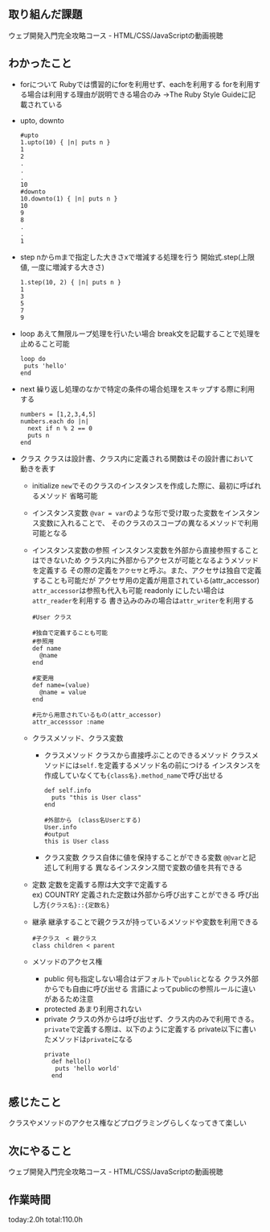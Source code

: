 ## 取り組んだ課題
ウェブ開発入門完全攻略コース - HTML/CSS/JavaScriptの動画視聴
## わかったこと
* forについて
  Rubyでは慣習的にforを利用せず、eachを利用する
  forを利用する場合は利用する理由が説明できる場合のみ
  →The Ruby Style Guideに記載されている
* upto, downto
  ```
  #upto
  1.upto(10) { |n| puts n }
  1
  2
  .
  .
  .
  10
  #downto
  10.downto(1) { |n| puts n }
  10
  9
  8
  .
  .
  1
  ```
* step
  nからmまで指定した大きさxで増減する処理を行う
  開始式.step(上限値, 一度に増減する大きさ)
  ```
  1.step(10, 2) { |n| puts n }
  1
  3
  5
  7
  9
  ```

* loop
  あえて無限ループ処理を行いたい場合
  break文を記載することで処理を止めること可能
  ```
  loop do
   puts 'hello'
  end
  ```
* next
  繰り返し処理のなかで特定の条件の場合処理をスキップする際に利用する
  ```
  numbers = [1,2,3,4,5]
  numbers.each do |n|
    next if n % 2 == 0
    puts n
  end

  ```
* クラス
  クラスは設計書、クラス内に定義される関数はその設計書において
  動きを表す
  
  * initialize
    `new`でそのクラスのインスタンスを作成した際に、最初に呼ばれるメソッド
    省略可能
    
  * インスタンス変数
    `@var = var`のような形で受け取った変数をインスタンス変数に入れることで、
    そのクラスのスコープの異なるメソッドで利用可能となる

  * インスタンス変数の参照
    インスタンス変数を外部から直接参照することはできないため
    クラス内に外部からアクセスが可能となるようメソッドを定義する
    その際の定義を`アクセサ`と呼ぶ。また、アクセサは独自で定義することも可能だが
    アクセサ用の定義が用意されている(attr_accessor)
    `attr_accessor`は参照も代入も可能
    readonly にしたい場合は`attr_reader`を利用する
    書き込みのみの場合は`attr_writer`を利用する
    ```
    #User クラス

    #独自で定義することも可能
    #参照用
    def name 
      @name
    end

    #変更用
    def name=(value)
      @name = value
    end

    #元から用意されているもの(attr_accessor)
    attr_accesssor :name
    ```
  
  * クラスメソッド、クラス変数
    * クラスメソッド
      クラスから直接呼ぶことのできるメソッド
      クラスメソッドには`self.`を定義するメソッド名の前につける
      インスタンスを作成していなくても`{class名}.method_name`で呼び出せる
      ```
      def self.info
        puts "this is User class"
      end

      #外部から　(class名Userとする)
      User.info
      #output
      this is User class
      ```
    * クラス変数
      クラス自体に値を保持することができる変数
      `@@var`と記述して利用する
      異なるインスタンス間で変数の値を共有できる
  * 定数 
    定数を定義する際は大文字で定義する   
    ex) COUNTRY
    定義された定数は外部から呼び出すことができる
    呼び出し方`{クラス名}::{定数名}`   
  * 継承
    継承することで親クラスが持っているメソッドや変数を利用できる
    ```
    #子クラス　< 親クラス
    class children < parent
    ```

  * メソッドのアクセス権
    * public
      何も指定しない場合はデフォルトで`public`となる
      クラス外部からでも自由に呼び出せる
      言語によってpublicの参照ルールに違いがあるため注意
    * protected
      あまり利用されない
    * private
      クラスの外からは呼び出せず、クラス内のみで利用できる。
      `private`で定義する際は、以下のように定義する
      private以下に書いたメソッドは`private`になる
      ```
      private
        def hello()
         puts 'hello world'
        end
      ```
## 感じたこと
  クラスやメソッドのアクセス権などプログラミングらしくなってきて楽しい
## 次にやること 
ウェブ開発入門完全攻略コース - HTML/CSS/JavaScriptの動画視聴
## 作業時間
 today:2.0h
 total:110.0h
